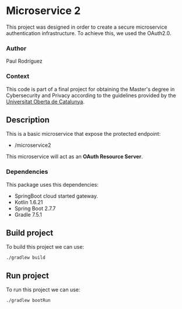 # Microservice 2
This project was designed in order to create a secure microservice authentication infrastructure. To achieve this, we used the OAuth2.0.

### Author 
Paul Rodríguez

### Context
This code is part of a final project for obtaining the Master's degree in Cybersecurity and Privacy according to the guidelines provided by the [Universitat Oberta de Catalunya](https://www.uoc.edu/). 

## Description
This is a basic microservice that expose the protected endpoint:

- /microservice2

This microservice will act as an <b>OAuth Resource Server</b>.

### Dependencies

This package uses this dependencies:
- SpringBoot cloud started gateway.
- Kotlin 1.6.21
- Spring Boot 2.7.7
- Gradle 7.5.1

## Build project 
To build this project we can use:

<code>./gradlew build</code>

## Run project 
To run this project we can use:

<code>./gradlew bootRun</code>

